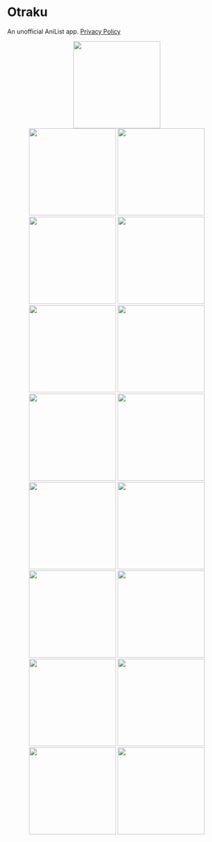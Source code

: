 # Otraku
An unofficial AniList app. [Privacy Policy](https://sites.google.com/view/otraku/privacy-policy)

<p align='center'>
<img src='https://user-images.githubusercontent.com/35681808/115051277-4fe46680-9ee5-11eb-9cf7-ac62529c4760.png' width='200'></br>
  <img src='https://user-images.githubusercontent.com/35681808/115031173-8cf22e00-9ed0-11eb-8a3b-111fed2d63d1.png' width='200'> <img src='https://user-images.githubusercontent.com/35681808/115031647-143fa180-9ed1-11eb-92f7-0d1393b48bb9.png' width='200'> <img src='https://user-images.githubusercontent.com/35681808/115031657-16096500-9ed1-11eb-8bdb-c154646a666d.png' width='200'> <img src='https://user-images.githubusercontent.com/35681808/115032060-8e702600-9ed1-11eb-8bfe-01c4acb741ba.png' width='200'> <img src='https://user-images.githubusercontent.com/35681808/115031956-6ed8fd80-9ed1-11eb-8f5a-358f883b02b5.png' width='200'> <img src='https://user-images.githubusercontent.com/35681808/115030108-67185980-9ecf-11eb-9ec6-4422b9db812c.png' width='200'> <img src='https://user-images.githubusercontent.com/35681808/115030235-89aa7280-9ecf-11eb-815e-55da8fa1d2b4.png' width='200'> <img src='https://user-images.githubusercontent.com/35681808/115031377-c1fe8080-9ed0-11eb-8c76-ad583efb5d41.png' width='200'> <img src='https://user-images.githubusercontent.com/35681808/115031455-d8a4d780-9ed0-11eb-990b-c0c2413db4a3.png' width='200'> <img src='https://user-images.githubusercontent.com/35681808/115030761-1ead6b80-9ed0-11eb-9de0-891f239a5d1a.png' width='200'> <img src='https://user-images.githubusercontent.com/35681808/115031513-ea867a80-9ed0-11eb-80e2-f9f2fb88288f.png' width='200'> <img src='https://user-images.githubusercontent.com/35681808/115032214-bf505b00-9ed1-11eb-8fc3-bee738815fa7.png' width='200'> <img src='https://user-images.githubusercontent.com/35681808/115032325-dabb6600-9ed1-11eb-9b7b-28705f0638f1.png' width='200'> <img src='https://user-images.githubusercontent.com/35681808/115032334-dc852980-9ed1-11eb-9eda-d3aff67c7aaf.png' width='200'> <img src='https://user-images.githubusercontent.com/35681808/115032470-04748d00-9ed2-11eb-8aaf-238aeec8cefd.png' width='200'> <img src='https://user-images.githubusercontent.com/35681808/115032484-08a0aa80-9ed2-11eb-8c3b-167e872a28c7.png' width='200'>
</p>
